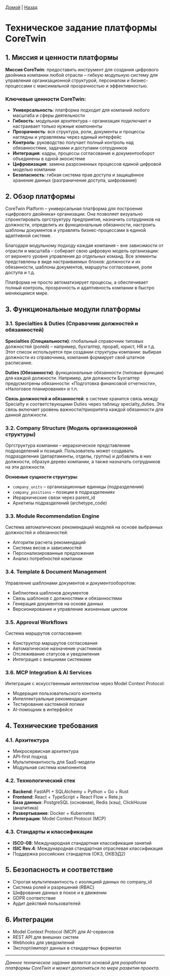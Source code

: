 [Домой](../README.md) | [Назад](../content/Description_for_agents.md)

# Техническое задание платформы CoreTwin

## 1. Миссия и ценности платформы

**Миссия CoreTwin**: предоставить инструмент для создания цифрового двойника компании любой отрасли – гибкую модульную систему для управления организационной структурой, персоналом и бизнес-процессами с максимальной прозрачностью и эффективностью.

### Ключевые ценности CoreTwin:

- **Универсальность**: платформа подходит для компаний любого масштаба и сферы деятельности
- **Гибкость**: модульная архитектура – организация подключает и настраивает только нужные компоненты
- **Прозрачность**: вся структура, роли, документы и процессы наглядны и управляемы через единый интерфейс
- **Контроль**: руководство получает полный контроль над обязанностями, задачами и доступами сотрудников
- **Интеграция**: кадры, процессы согласования и документооборот объединены в одной экосистеме
- **Цифровизация**: замена разрозненных процессов единой цифровой моделью компании
- **Безопасность**: гибкая система прав доступа и защищённое хранение данных (разграничение доступа, шифрование)

## 2. Обзор платформы

CoreTwin Platform – универсальная платформа для построения «цифрового двойника» организации. Она позволяет визуально спроектировать оргструктуру предприятия, назначить сотрудников на должности, определить их функциональные обязанности, настроить шаблоны документов и управлять бизнес-процессами в единой адаптивной системе.

Благодаря модульному подходу каждая компания – вне зависимости от отрасли и масштаба – собирает свою цифровую модель организации: от верхнего уровня управления до отдельных команд. Все элементы представлены в виде настраиваемых блоков: должности и их обязанности, шаблоны документов, маршруты согласования, роли доступа и т.д.

Платформа не просто автоматизирует процессы, а обеспечивает полный контроль, прозрачность и адаптивность компании в быстро меняющемся мире.

## 3. Функциональные модули платформы

### 3.1. Specialties & Duties (Справочник должностей и обязанностей)

**Specialties (Специальности)**: глобальный справочник типовых должностей (ролей) – например, бухгалтер, прораб, юрист, HR и т.д. Этот список используется при создании структуры компании: выбирая должности из справочника, компания формирует свой штатное расписание.

**Duties (Обязанности)**: функциональные обязанности (типовые функции) для каждой должности. Например, для должности Бухгалтер предусмотрены обязанности: «Подготовка финансовой отчетности», «Налоговое планирование» и т.п.

**Связь должностей и обязанностей**: в системе хранится связь между Specialty и соответствующими Duties через таблицу specialty_duties. Эта связь включает уровень важности/приоритета каждой обязанности для данной должности.

### 3.2. Company Structure (Модель организационной структуры)

Оргструктура компании – иерархическое представление подразделений и позиций. Пользователь может создавать подразделения (департаменты, отделы, группы) и добавлять в них должности, образуя дерево компании, а также назначать сотрудников на эти должности.

**Основные сущности структуры**:
- `company_units` – организационные единицы (подразделения)
- `company_positions` – позиции в подразделениях
- Иерархические связи через parent_id
- Архетипы подразделений (archetype_code)

### 3.3. Module Recommendation Engine

Система автоматических рекомендаций модулей на основе выбранных должностей и обязанностей:
- Алгоритм расчета рекомендаций
- Система весов и зависимостей
- Персонализированные предложения
- Анализ потребностей компании

### 3.4. Template & Document Management

Управление шаблонами документов и документооборотом:
- Библиотека шаблонов документов
- Связь шаблонов с должностями и обязанностями
- Генерация документов на основе данных
- Версионирование и управление жизненным циклом

### 3.5. Approval Workflows

Система маршрутов согласования:
- Конструктор маршрутов согласования
- Автоматическое назначение участников
- Отслеживание статусов и уведомления
- Интеграция с внешними системами

### 3.6. MCP Integration & AI Services

Интеграция с искусственным интеллектом через Model Context Protocol:
- Модерация пользовательского контента
- Интеллектуальные рекомендации
- Тестирование кастомной логики
- AI-помощник в интерфейсе

## 4. Технические требования

### 4.1. Архитектура
- Микросервисная архитектура
- API-first подход
- Мультитенантность для SaaS-модели
- Модульная система компонентов

### 4.2. Технологический стек
- **Backend**: FastAPI + SQLAlchemy + Python + Go + Rust
- **Frontend**: React + TypeScript + React Flow + Rete.js
- **База данных**: PostgreSQL (основная), Redis (кэш), ClickHouse (аналитика)
- **Развертывание**: Docker + Kubernetes
- **Интеграции**: Model Context Protocol (MCP)

### 4.3. Стандарты и классификации
- **ISCO-08**: Международная стандартная классификация занятий
- **ISIC Rev.4**: Международная стандартная отраслевая классификация
- Поддержка российских стандартов (ОКЗ, ОКВЭД2)

## 5. Безопасность и соответствие

- Строгая мультитенантность с изоляцией данных по company_id
- Система ролей и разрешений (RBAC)
- Шифрование данных в покое и в движении
- GDPR соответствие
- Аудит действий пользователей

## 6. Интеграции

- Model Context Protocol (MCP) для AI-сервисов
- REST API для внешних систем
- Webhooks для уведомлений
- Экспорт/импорт данных в стандартных форматах

---

*Данное техническое задание является основой для разработки платформы CoreTwin и может дополняться по мере развития проекта.*
